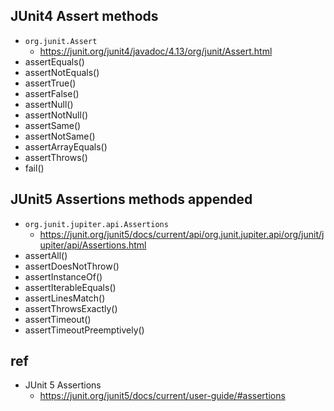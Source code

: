 ## JUnit4 Assert methods
* `org.junit.Assert`
  * https://junit.org/junit4/javadoc/4.13/org/junit/Assert.html
* assertEquals()
* assertNotEquals()
* assertTrue()
* assertFalse()
* assertNull()
* assertNotNull()
* assertSame()
* assertNotSame()
* assertArrayEquals()
* assertThrows()
* fail()

## JUnit5 Assertions methods appended
* `org.junit.jupiter.api.Assertions`
  * https://junit.org/junit5/docs/current/api/org.junit.jupiter.api/org/junit/jupiter/api/Assertions.html
* assertAll()
* assertDoesNotThrow()
* assertInstanceOf()
* assertIterableEquals()
* assertLinesMatch()
* assertThrowsExactly()
* assertTimeout()
* assertTimeoutPreemptively()


## ref
* JUnit 5 Assertions
  * https://junit.org/junit5/docs/current/user-guide/#assertions
